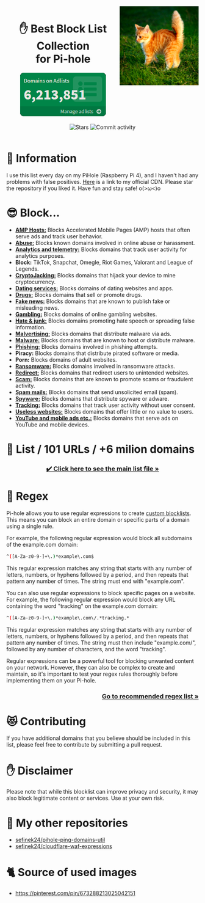 <img width="41%" align="right" src="images/kitten.png" alt="Gigachad kitten">

<div align="center">
    <h1>
        ✋ Best Block List Collection<br> for Pi-hole
    </h1>
    <a href="https://raw.githubusercontent.com/sefinek24/PiHole-Blocklist-Collection/main/images/adlists.png"><img src="images/adlists.png" alt="Domains on Adlists"></a>
    <br><br>
    <img src="https://img.shields.io/github/stars/sefinek24/PiHole-Blocklist-Collection?label=STARS&style=for-the-badge" alt="Stars">
    <img src="https://img.shields.io/github/commit-activity/m/sefinek24/PiHole-Blocklist-Collection?label=COMMIT+ACTIVITY&style=for-the-badge" alt="Commit activity">
</div>
<br>

# 📝 Information
I use this list every day on my PiHole (Raspberry Pi 4), and I haven't had any problems with false positives. [Here](https://cdn.sefinek.net/resources/PiHole-Blocklist-Collection/<FileName>.txt) is a link to my official CDN. Please star the repository if you liked it. Have fun and stay safe! o(>ω<)o

# 😎 Block...
- [**AMP Hosts:**](info/AMP%20Hosts.md) Blocks Accelerated Mobile Pages (AMP) hosts that often serve ads and track user behavior.
- [**Abuse:**](info/Abuse.md) Blocks known domains involved in online abuse or harassment.
- [**Analytics and telemetry:**](info/Analytics%20and%20telemetry.md) Blocks domains that track user activity for analytics purposes.
- **Block:** TikTok, Snapchat, Omegle, Riot Games, Valorant and League of Legends.
- [**CryptoJacking:**](info/CryptoJacking.md) Blocks domains that hijack your device to mine cryptocurrency.
- [**Dating services:**](info/Dating%20services.md) Blocks domains of dating websites and apps.
- [**Drugs:**](info/Drugs.md) Blocks domains that sell or promote drugs.
- [**Fake news:**](info/Fake%20news.md) Blocks domains that are known to publish fake or misleading news.
- [**Gambling:**](info/Gambling.md) Blocks domains of online gambling websites.
- [**Hate & junk:**](info/Hate%20and%20junk.md) Blocks domains promoting hate speech or spreading false information.
- [**Malvertising:**](info/Malvertising.md) Blocks domains that distribute malware via ads.
- [**Malware:**](info/Malware.md) Blocks domains that are known to host or distribute malware.
- [**Phishing:**](info/Phishing.md) Blocks domains involved in phishing attempts.
- **Piracy:** Blocks domains that distribute pirated software or media.
- **Porn:** Blocks domains of adult websites.
- [**Ransomware:**](info/Ransomware.md) Blocks domains involved in ransomware attacks.
- [**Redirect:**](info/Redirect.md) Blocks domains that redirect users to unintended websites.
- [**Scam:**](info/Scam.md) Blocks domains that are known to promote scams or fraudulent activity.
- [**Spam mails:**](info/Spam%20mails.md) Blocks domains that send unsolicited email (spam).
- [**Spyware:**](info/Spyware.md) Blocks domains that distribute spyware or adware.
- [**Tracking:**](info/Tracking.md) Blocks domains that track user activity without user consent.
- [**Useless websites:**](info/Useless%20websites.md) Blocks domains that offer little or no value to users.
- [**YouTube and mobile ads etc.:**](info/YouTube%20and%20mobile%20ads%20etc..md)  Blocks domains that serve ads on YouTube and mobile devices.

# 📃 List / 101 URLs / +6 milion domains
<h3 align="center">
    <a href="List.md">✔️ Click here to see the main list file »</a>
</h3>

# 🔧 Regex
Pi-hole allows you to use regular expressions to create [custom blocklists](https://github.com/mmotti/pihole-regex/blob/master/regex.list#L16). This means you can block an entire domain or specific parts of a domain using a single rule.

For example, the following regular expression would block all subdomains of the example.com domain:
```sh
^([A-Za-z0-9-]+\.)*example\.com$
```
This regular expression matches any string that starts with any number of letters, numbers, or hyphens followed by a period, and then repeats that pattern any number of times. The string must end with "example.com".

You can also use regular expressions to block specific pages on a website. For example, the following regular expression would block any URL containing the word "tracking" on the example.com domain:
```sh
^([A-Za-z0-9-]+\.)*example\.com\/.*tracking.*
```
This regular expression matches any string that starts with any number of letters, numbers, or hyphens followed by a period, and then repeats that pattern any number of times. The string must then include "example.com/", followed by any number of characters, and the word "tracking".

Regular expressions can be a powerful tool for blocking unwanted content on your network. However, they can also be complex to create and maintain, so it's important to test your regex rules thoroughly before implementing them on your Pi-hole.

<h3 align="right">
    <a href="https://github.com/mmotti/pihole-regex/blob/master/regex.list#L16">Go to recommended regex list »</a>
</h3>

# 😻 Contributing
If you have additional domains that you believe should be included in this list, please feel free to contribute by submitting a pull request.

# ✋ Disclaimer
Please note that while this blocklist can improve privacy and security, it may also block legitimate content or services. Use at your own risk.

# 🌠 My other repositories
- [sefinek24/pihole-ping-domains-util](https://github.com/sefinek24/pihole-ping-domains-util)
- [sefinek24/cloudflare-waf-expressions](https://github.com/sefinek24/cloudflare-waf-expressions)

# 🐈 Source of used images
- https://pinterest.com/pin/673288213025042151